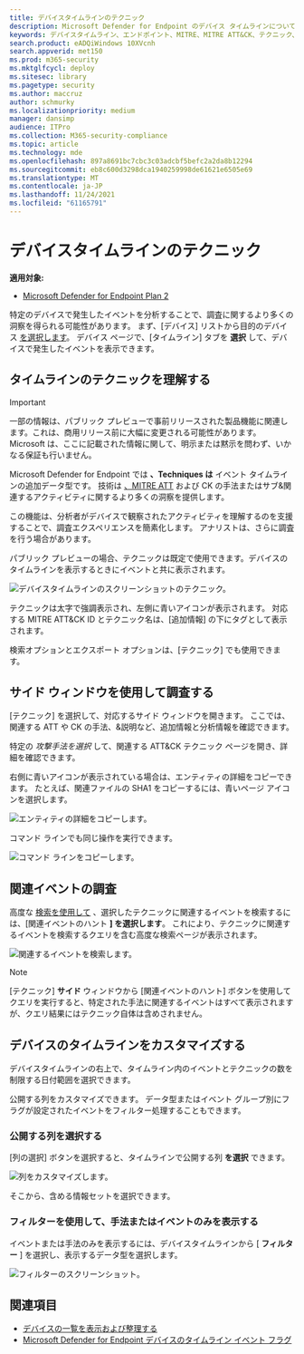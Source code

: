 ```yaml
---
title: デバイスタイムラインのテクニック
description: Microsoft Defender for Endpoint のデバイス タイムラインについて
keywords: デバイスタイムライン、エンドポイント、MITRE、MITRE ATT&CK、テクニック、戦術
search.product: eADQiWindows 10XVcnh
search.appverid: met150
ms.prod: m365-security
ms.mktglfcycl: deploy
ms.sitesec: library
ms.pagetype: security
ms.author: maccruz
author: schmurky
ms.localizationpriority: medium
manager: dansimp
audience: ITPro
ms.collection: M365-security-compliance
ms.topic: article
ms.technology: mde
ms.openlocfilehash: 897a8691bc7cbc3c03adcbf5befc2a2da8b12294
ms.sourcegitcommit: eb8c600d3298dca1940259998de61621e6505e69
ms.translationtype: MT
ms.contentlocale: ja-JP
ms.lasthandoff: 11/24/2021
ms.locfileid: "61165791"
---
```

# <a name="techniques-in-the-device-timeline"></a>デバイスタイムラインのテクニック

**適用対象:**
- [Microsoft Defender for Endpoint Plan 2](https://go.microsoft.com/fwlink/?linkid=2154037)

特定のデバイスで発生したイベントを分析することで、調査に関するより多くの洞察を得られる可能性があります。 まず、[デバイス] リストから目的のデバイス [を選択します](machines-view-overview.md)。 デバイス ページで、[タイムライン] タブを **選択** して、デバイスで発生したイベントを表示できます。

## <a name="understand-techniques-in-the-timeline"></a>タイムラインのテクニックを理解する

> [!IMPORTANT]
> 一部の情報は、パブリック プレビューで事前リリースされた製品機能に関連します。これは、商用リリース前に大幅に変更される可能性があります。 Microsoft は、ここに記載された情報に関して、明示または黙示を問わず、いかなる保証も行いません。

Microsoft Defender for Endpoint では **、Techniques は** イベント タイムラインの追加データ型です。 技術は [、MITRE ATT](https://attack.mitre.org/) および CK の手法またはサブ&関連するアクティビティに関するより多くの洞察を提供します。

この機能は、分析者がデバイスで観察されたアクティビティを理解するのを支援することで、調査エクスペリエンスを簡素化します。 アナリストは、さらに調査を行う場合があります。

パブリック プレビューの場合、テクニックは既定で使用できます。デバイスのタイムラインを表示するときにイベントと共に表示されます。

![デバイスタイムラインのスクリーンショットのテクニック。](images/device-timeline-2.png)

テクニックは太字で強調表示され、左側に青いアイコンが表示されます。 対応する MITRE ATT&CK ID とテクニック名は、[追加情報] の下にタグとして表示されます。

検索オプションとエクスポート オプションは、[テクニック] でも使用できます。

## <a name="investigate-using-the-side-pane"></a>サイド ウィンドウを使用して調査する

[テクニック] を選択して、対応するサイド ウィンドウを開きます。 ここでは、関連する ATT や CK の手法、&説明など、追加情報と分析情報を確認できます。

特定の *攻撃手法を選択* して、関連する ATT&CK テクニック ページを開き、詳細を確認できます。

右側に青いアイコンが表示されている場合は、エンティティの詳細をコピーできます。 たとえば、関連ファイルの SHA1 をコピーするには、青いページ アイコンを選択します。

![エンティティの詳細をコピーします。](images/techniques-side-pane-clickable.png)

コマンド ラインでも同じ操作を実行できます。

![コマンド ラインをコピーします。](images/techniques-side-pane-command.png)

## <a name="investigate-related-events"></a>関連イベントの調査

高度な [検索を使用して](advanced-hunting-overview.md) 、選択したテクニックに関連するイベントを検索するには、[関連イベントのハント **] を選択します**。 これにより、テクニックに関連するイベントを検索するクエリを含む高度な検索ページが表示されます。

![関連するイベントを検索します。](images/techniques-hunt-for-related-events.png)

> [!NOTE]
> [テクニック] **サイド** ウィンドウから [関連イベントのハント] ボタンを使用してクエリを実行すると、特定された手法に関連するイベントはすべて表示されますが、クエリ結果にはテクニック自体は含めされません。

## <a name="customize-your-device-timeline"></a>デバイスのタイムラインをカスタマイズする

デバイスタイムラインの右上で、タイムライン内のイベントとテクニックの数を制限する日付範囲を選択できます。

公開する列をカスタマイズできます。 データ型またはイベント グループ別にフラグが設定されたイベントをフィルター処理することもできます。

### <a name="choose-columns-to-expose"></a>公開する列を選択する

[列の選択] ボタンを選択すると、タイムラインで公開する列 **を選択** できます。

![列をカスタマイズします。](images/filter-customize-columns.png)

そこから、含める情報セットを選択できます。

### <a name="filter-to-view-techniques-or-events-only"></a>フィルターを使用して、手法またはイベントのみを表示する

イベントまたは手法のみを表示するには、デバイスタイムラインから [ **フィルター** ] を選択し、表示するデータ型を選択します。

![フィルターのスクリーンショット。](images/device-timeline-filters.png)

## <a name="see-also"></a>関連項目

- [デバイスの一覧を表示および整理する](machines-view-overview.md)
- [Microsoft Defender for Endpoint デバイスのタイムライン イベント フラグ](device-timeline-event-flag.md)
